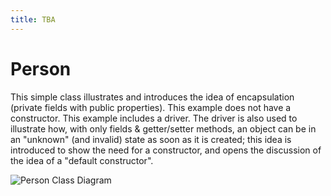 ```yaml
---
title: TBA
---
```

# Person

This simple class illustrates and introduces the idea of encapsulation (private fields with public properties). This example does not have a constructor. This example includes a driver. The driver is also used to illustrate how, with only fields & getter/setter methods, an object can be in an "unknown" (and invalid) state as soon as it is created; this idea is introduced to show the need for a constructor, and opens the discussion of the idea of a "default constructor".

![Person Class Diagram](C-Person.png)
